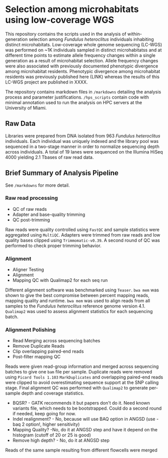 # Selection among microhabitats using low-coverage WGS

This repository contains the scripts used in the analysis of within-generation selection among *Fundulus heteroclitus* individuals inhabiting distinct microhabitats. Low-coverage whole genome sequencing (LC-WGS) was performed on ~1K individuals sampled in distinct microhabitatss and at different time points to estimate allele frequency changes within a single generation as a result of microhabitat selection. Allele frequency changes were also associated with previously documented phenotypic divergence among microhabitat residents. Phenotypic divergence among microhabitat residents was previously published here (LINK) whereas the results of this LC-WGS project are published in XXXX.

The repository contains markdown files in `/markdowns` detailing the analysis process and parameter justifications. `/hps_scripts` contain code with minimal annotation used to run the analysis on HPC servers at the University of Miami.

## Raw Data

Libraries were prepared from DNA isolated from 963 *Fundulus heteroclitus* individuals. Each individual was uniquely indexed and the library pool was sequenced in a two-stage manner in order to normalize sequencing depth across individuals. A total of 19 lanes were sequenced on the Illumina HiSeq 4000 yielding 2.1 Tbases of raw read data.

## Brief Summary of Analysis Pipeline

See `/markdowns` for more detail.

### Raw read processing

* QC of raw reads
* Adapter and base-quality trimming
* QC post-trimming

Raw reads were quality controlled using `FastQC` and sample statistics were aggregated using `MultiQC`.
Adapters were trimmed from raw reads and low quality bases clipped using `Trimmomatic-v0.39`.
A second round of QC was performed to check proper trimming behavior.

### Alignment

* Aligner Testing
* Alignment
* Mapping QC with Qualimap2 for each seq run

Different alignment software was benchmarked using `Teaser`. `bwa mem` was shown to give the best compromise between percent mapping reads, mapping quality and runtime.
`bwa mem` was used to align reads from all samples to the *Fundulus heteroclitus* reference genome version 4.1.
`Qualimap2` was used to assess alignment statistics for each sequencing batch.

### Alignment Polishing

* Read Merging across sequencing batches
* Remove Duplicate Reads
* Clip overlapping paired-end reads
* Post-filter mapping QC

Reads were given read-group information and merged across sequencing batches to give one `bam` file per sample.
Duplicate reads were removed using `Picard Tools 1.103` `MarkDuplicates` and overlapping paired-end reads were clipped to avoid overestimating sequence support at the SNP calling stage.
Final alignment QC was performed with `Qualimap2` to generate per-sample depth and coverage statistics.


* BQSR? - GATK recommends it but papers don't do it. Need known variants file, which needs to be bootstrapped. Could do a second round if needed, keep going for now.
* Indel realignment? - No, because will use BAQ option in ANGSD (use -baq 2 option!, higher sensitivity)
* Mapping Quality? -No, do it at ANGSD step and have it depend on the histogram (cutoff of 20 or 25 is good)
* Remove high depth? - No, do it at ANGSD step

Reads of the same sample resulting from different flowcells were merged
